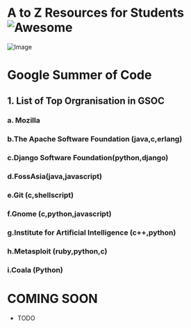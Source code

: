 

# A to Z Resources for Students ![Awesome](https://cdn.rawgit.com/sindresorhus/awesome/d7305f38d29fed78fa85652e3a63e154dd8e8829/media/badge.svg)


![Image](res/gsoc.jpg)

# Google Summer of Code 

## 1. List of Top Orgranisation in GSOC
### a. Mozilla

### b.The Apache Software Foundation (java,c,erlang)

### c.Django Software Foundation(python,django)

### d.FossAsia(java,javascript)

### e.Git (c,shellscript)

### f.Gnome (c,python,javascript)

### g.Institute for Artificial Intelligence (c++,python)

### h.Metasploit (ruby,python,c)

### i.Coala (Python)

# COMING SOON

- TODO
